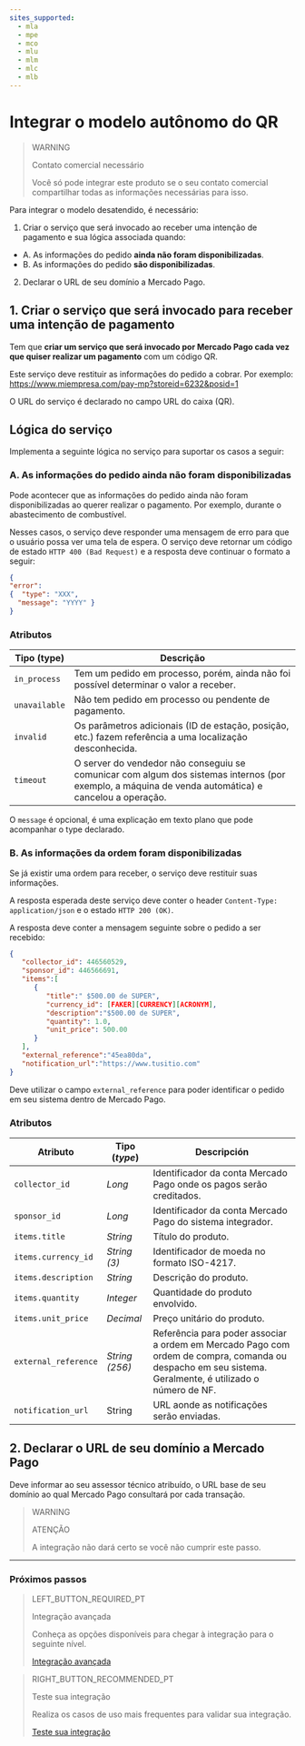 ```yaml
---
sites_supported:
  - mla
  - mpe
  - mco
  - mlu
  - mlm
  - mlc
  - mlb
---
```


# Integrar o modelo autônomo do QR

> WARNING
>
> Contato comercial necessário
>
> Você só pode integrar este produto se o seu contato comercial compartilhar todas as informações necessárias para isso.

Para integrar o modelo desatendido, é necessário: 
  
1.  Criar o serviço que será invocado ao receber uma intenção de pagamento e sua lógica associada quando: 
  * A. As informações do pedido **ainda não foram disponibilizadas**. 
  * B. As informações do pedido **são disponibilizadas**. 

2. Declarar o URL de seu domínio a Mercado Pago.

## 1. Criar o serviço que será invocado para receber uma intenção de pagamento 

Tem que **criar um serviço que será invocado por Mercado Pago cada vez que quiser realizar um pagamento** com um código QR.

Este serviço deve restituir as informações do pedido a cobrar. Por exemplo:  https://www.miempresa.com/pay-mp?storeid=6232&posid=1 

O URL do serviço é declarado no campo URL do caixa (QR).

## Lógica do serviço 

Implementa a seguinte lógica no serviço para suportar os casos a seguir: 

### A. As informações do pedido ainda não foram disponibilizadas

Pode acontecer que as informações do pedido ainda não foram disponibilizadas ao querer realizar o pagamento. Por exemplo, durante o abastecimento de combustível. 

Nesses casos, o serviço deve responder uma mensagem de erro para que o usuário possa ver uma tela de espera. O serviço deve retornar um código de estado `HTTP 400 (Bad Request)` e a resposta deve continuar o formato a seguir: 

```json
{
"error": 
{  "type": "XXX",
  "message": "YYYY" }
}
```

### Atributos

| Tipo (type)       |  Descrição                                                 |
| ------------- | ------------------------------------------------------------ |
| `in_process`     | Tem um pedido em processo, porém, ainda não foi possível determinar o valor a receber. |
| `unavailable`           | Não tem pedido em processo ou pendente de pagamento.  |
| `invalid`           | Os parâmetros adicionais (ID de estação, posição, etc.) fazem referência a uma localização desconhecida.  |
| `timeout`           | O server do vendedor não conseguiu se comunicar com algum dos sistemas internos (por exemplo, a máquina de venda automática) e cancelou a operação. |

O `message` é opcional, é uma explicação em texto plano que pode acompanhar o type declarado.

### B. As informações da ordem foram disponibilizadas

Se já existir uma ordem para receber, o serviço deve restituir suas informações. 

A resposta esperada deste serviço deve conter o header `Content-Type: application/json` e o estado `HTTP 200 (OK)`.

A resposta deve conter a mensagem seguinte sobre o pedido a ser recebido: 

```json
{
   "collector_id": 446560529,
   "sponsor_id": 446566691,
   "items":[
      {
         "title":" $500.00 de SUPER",
         "currency_id": [FAKER][CURRENCY][ACRONYM],
         "description":"$500.00 de SUPER",
         "quantity": 1.0,
         "unit_price": 500.00
      }
   ],
   "external_reference":"45ea80da",
   "notification_url":"https://www.tusitio.com"
}
```

Deve utilizar o campo `external_reference` para poder identificar o pedido em seu sistema dentro de Mercado Pago.

### Atributos

| Atributo            | Tipo (_type_)       |  Descripción               |
| ------------- | ------------- | ------------------------------------------------------------ |
| `collector_id` | _Long_     | Identificador da conta Mercado Pago onde os pagos serão creditados.  |
| `sponsor_id` | _Long_           | Identificador da conta Mercado Pago do sistema integrador. |
| `items.title` | _String_           | Título do produto. |
| `items.currency_id` | _String (3)_           | Identificador de moeda no formato ISO-4217. |
| `items.description` | _String_     | Descrição do produto.  |
| `items.quantity` | _Integer_           | Quantidade do produto envolvido.  |
| `items.unit_price` | _Decimal_           | Preço unitário do produto. |
| `external_reference` | _String (256)_           | Referência para poder associar a ordem em Mercado Pago com ordem de compra, comanda ou despacho em seu sistema. Geralmente, é utilizado o número de NF.  |
| `notification_url` | String | URL aonde as notificações serão enviadas.  |

## 2. Declarar o URL de seu domínio a Mercado Pago

Deve informar ao seu assessor técnico atribuído, o URL base de seu domínio ao qual Mercado Pago consultará por cada transação. 

> WARNING
> 
> ATENÇÃO
> 
> A integração não dará certo se você não cumprir este passo. 

---

### Próximos passos


> LEFT_BUTTON_REQUIRED_PT
>
> Integração avançada
>
> Conheça as opções disponíveis para chegar à integração para o seguinte nível.
>
> [Integração avançada](https://www.mercadopago.com.br/developers/pt/guides/in-person-payments/qr-code/advanced-integration/)


> RIGHT_BUTTON_RECOMMENDED_PT
>
> Teste sua integração
>
> Realiza os casos de uso mais frequentes para validar sua integração.
>
> [Teste sua integração](https://www.mercadopago.com.br/developers/pt/guides/in-person-payments/qr-code/integration-test/)